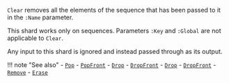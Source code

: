 `Clear` removes all the elements of the sequence that has been passed to it in the `:Name` parameter.

This shard works only on sequences. Parameters `:Key` and `:Global` are not applicable to `Clear`. 

Any input to this shard is ignored and instead passed through as its output.

!!! note "See also"
    - [`Pop`](../Pop)
    - [`PopFront`](../PopFront)
    - [`Drop`](../Drop)
    - [`DropFront`](../DropFront)
    - [`Drop`](../Drop)
    - [`DropFront`](../DropFront)
    - [`Remove`](../Remove)
    - [`Erase`](../Erase)
